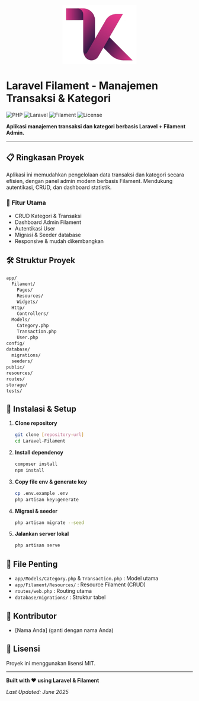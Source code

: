 <p align="center">
  <img src="docs/personal-logo.png" width="200" alt="KosKu Logo" />
</p>

# Laravel Filament - Manajemen Transaksi & Kategori

![PHP](https://img.shields.io/badge/PHP-777BB4?style=for-the-badge&logo=php&logoColor=white)
![Laravel](https://img.shields.io/badge/Laravel-FF2D20?style=for-the-badge&logo=laravel&logoColor=white)
![Filament](https://img.shields.io/badge/Filament-3B82F6?style=for-the-badge)
![License](https://img.shields.io/badge/License-MIT-green?style=for-the-badge)

**Aplikasi manajemen transaksi dan kategori berbasis Laravel + Filament Admin.**

---

## 📋 Ringkasan Proyek

Aplikasi ini memudahkan pengelolaan data transaksi dan kategori secara efisien, dengan panel admin modern berbasis Filament. Mendukung autentikasi, CRUD, dan dashboard statistik.

### 🎯 Fitur Utama
- CRUD Kategori & Transaksi
- Dashboard Admin Filament
- Autentikasi User
- Migrasi & Seeder database
- Responsive & mudah dikembangkan

## 🛠️ Struktur Proyek
```
app/
  Filament/
    Pages/
    Resources/
    Widgets/
  Http/
    Controllers/
  Models/
    Category.php
    Transaction.php
    User.php
config/
database/
  migrations/
  seeders/
public/
resources/
routes/
storage/
tests/
```

## 🚀 Instalasi & Setup

1. **Clone repository**
   ```bash
   git clone [repository-url]
   cd Laravel-Filament
   ```
2. **Install dependency**
   ```bash
   composer install
   npm install
   ```
3. **Copy file env & generate key**
   ```bash
   cp .env.example .env
   php artisan key:generate
   ```
5. **Migrasi & seeder**
   ```bash
   php artisan migrate --seed
   ```
6. **Jalankan server lokal**
   ```bash
   php artisan serve
   ```

## 📁 File Penting
- `app/Models/Category.php` & `Transaction.php` : Model utama
- `app/Filament/Resources/` : Resource Filament (CRUD)
- `routes/web.php` : Routing utama
- `database/migrations/` : Struktur tabel

## 👤 Kontributor
- [Nama Anda] (ganti dengan nama Anda)

## 📄 Lisensi

Proyek ini menggunakan lisensi MIT.

---

**Built with ❤️ using Laravel & Filament**

*Last Updated: June 2025*
